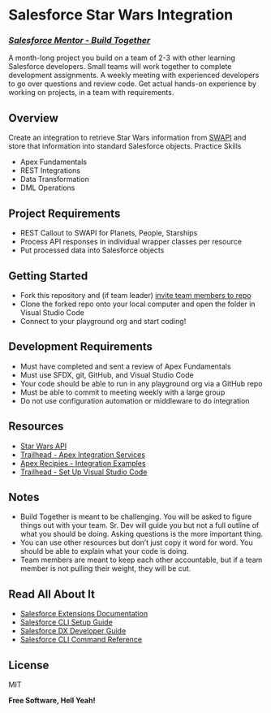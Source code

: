# Salesforce Star Wars Integration
### _[Salesforce Mentor - Build Together](https://courses.salesforcementor.com/)_

A month-long project you build on a team of 2-3 with other learning Salesforce developers. Small teams will work together to complete development assignments. A weekly meeting with experienced developers to go over questions and review code. Get actual hands-on experience by working on projects, in a team with requirements.

## Overview
Create an integration to retrieve Star Wars information from [SWAPI](https://swapi.dev/) and store that information into standard Salesforce objects.
Practice Skills
- Apex Fundamentals 
- REST Integrations
- Data Transformation
- DML Operations

## Project Requirements  
- REST Callout to SWAPI for Planets, People, Starships
- Process API responses  in individual wrapper classes per resource
- Put processed data into Salesforce objects

## Getting Started
- Fork this repository and (if team leader) [invite team members to repo](https://docs.github.com/en/account-and-profile/setting-up-and-managing-your-personal-account-on-github/managing-access-to-your-personal-repositories/inviting-collaborators-to-a-personal-repository) 
- Clone the forked repo onto your local computer and open the folder in Visual Studio Code
- Connect to your playground org and start coding! 

## Development Requirements
- Must have completed and sent a review of Apex Fundamentals
- Must use SFDX, git, GitHub, and Visual Studio Code
- Your code should be able to run in any playground org via a GitHub repo
- Must be able to commit to meeting weekly with a large group
- Do not use configuration automation or middleware to do integration

## Resources
- [Star Wars API](https://swapi.dev/)
- [Trailhead - Apex Integration Services](https://trailhead.salesforce.com/content/learn/modules/apex_integration_services)
- [Apex Recipies - Integration Examples](https://github.com/trailheadapps/apex-recipes/tree/main/force-app/main/default/classes/Integration%20Recipes)
- [Trailhead - Set Up Visual Studio Code](https://trailhead.salesforce.com/content/learn/projects/quick-start-lightning-web-components/set-up-visual-studio-code)

## Notes
- Build Together is meant to be challenging. You will be asked to figure things out with your team. Sr. Dev will guide you but not a full outline of what you should be doing. Asking questions is the more important thing.
- You can use other resources but don’t just copy it word for word. You should be able to explain what your code is doing.
- Team members are meant to keep each other accountable, but if a team member is not pulling their weight, they will be cut.

## Read All About It

- [Salesforce Extensions Documentation](https://developer.salesforce.com/tools/vscode/)
- [Salesforce CLI Setup Guide](https://developer.salesforce.com/docs/atlas.en-us.sfdx_setup.meta/sfdx_setup/sfdx_setup_intro.htm)
- [Salesforce DX Developer Guide](https://developer.salesforce.com/docs/atlas.en-us.sfdx_dev.meta/sfdx_dev/sfdx_dev_intro.htm)
- [Salesforce CLI Command Reference](https://developer.salesforce.com/docs/atlas.en-us.sfdx_cli_reference.meta/sfdx_cli_reference/cli_reference.htm)

## License

MIT

**Free Software, Hell Yeah!**